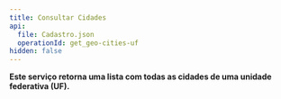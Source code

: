 ```yaml
---
title: Consultar Cidades
api:
  file: Cadastro.json
  operationId: get_geo-cities-uf
hidden: false
---
```

**Este serviço retorna uma lista com todas as cidades de uma unidade federativa (UF).**